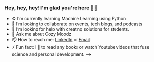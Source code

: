 ### Hey, hey, hey! I'm glad you're here 👋🏽

- ⚙️ I’m currently learning Machine Learning using Python
- 👯 I’m looking to collaborate on events, tech blogs, and podcasts
- 🤔 I’m looking for help with creating solutions for students.
- 💬 Ask me about Cozy Moodz
- 📫 How to reach me: [LinkedIn](https://www.linkedin.com/in/deshayq/) or [Email](deshay7@gmail.com)
- ⚡ Fun fact: I 💙 to read any books or watch Youtube videos that fuse science and personal development.
-->
